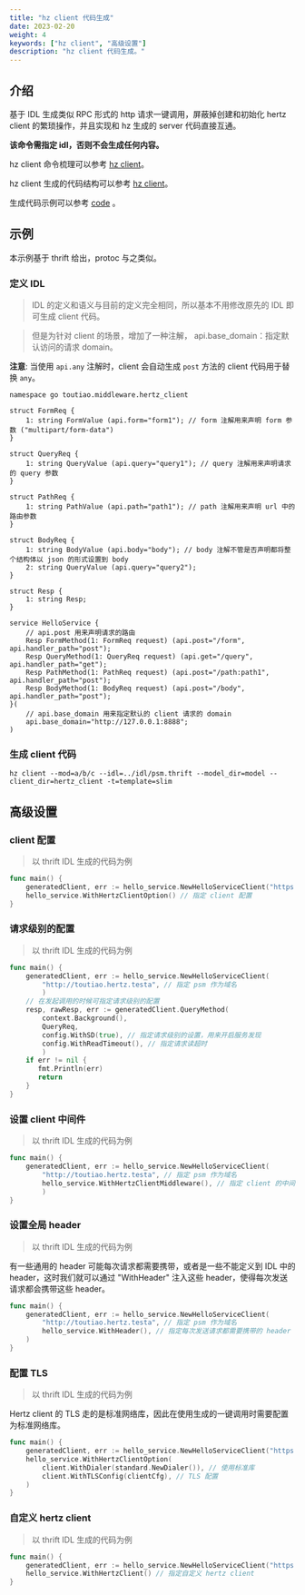 ```yaml
---
title: "hz client 代码生成"
date: 2023-02-20
weight: 4
keywords: ["hz client", "高级设置"]
description: "hz client 代码生成。"
---
```


## 介绍

基于 IDL 生成类似 RPC 形式的 http 请求一键调用，屏蔽掉创建和初始化 hertz client 的繁琐操作，并且实现和 hz 生成的 server 代码直接互通。

**该命令需指定 idl，否则不会生成任何内容。**

hz client 命令梳理可以参考 [hz client](/zh/docs/hertz/tutorials/toolkit/command/#client)。

hz client 生成的代码结构可以参考 [hz client](/zh/docs/hertz/tutorials/toolkit/layout/#hz-client)。

生成代码示例可以参考 [code](https://github.com/cloudwego/hertz-examples/tree/main/hz/hz_client) 。

## 示例

本示例基于 thrift 给出，protoc 与之类似。

### 定义 IDL

> IDL 的定义和语义与目前的定义完全相同，所以基本不用修改原先的 IDL 即可生成 client 代码。

> 但是为针对 client 的场景，增加了一种注解，
> api.base_domain：指定默认访问的请求 domain。

**注意**: 当使用 `api.any` 注解时，client 会自动生成 `post` 方法的 client 代码用于替换 `any`。

```thrift
namespace go toutiao.middleware.hertz_client

struct FormReq {
    1: string FormValue (api.form="form1"); // form 注解用来声明 form 参数 ("multipart/form-data")
}

struct QueryReq {
    1: string QueryValue (api.query="query1"); // query 注解用来声明请求的 query 参数
}

struct PathReq {
    1: string PathValue (api.path="path1"); // path 注解用来声明 url 中的路由参数
}

struct BodyReq {
    1: string BodyValue (api.body="body"); // body 注解不管是否声明都将整个结构体以 json 的形式设置到 body
    2: string QueryValue (api.query="query2");
}

struct Resp {
    1: string Resp;
}

service HelloService {
    // api.post 用来声明请求的路由
    Resp FormMethod(1: FormReq request) (api.post="/form", api.handler_path="post");
    Resp QueryMethod(1: QueryReq request) (api.get="/query", api.handler_path="get");
    Resp PathMethod(1: PathReq request) (api.post="/path:path1", api.handler_path="post");
    Resp BodyMethod(1: BodyReq request) (api.post="/body", api.handler_path="post");
}(
    // api.base_domain 用来指定默认的 client 请求的 domain
    api.base_domain="http://127.0.0.1:8888";
)
```

### 生成 client 代码

```shell
hz client --mod=a/b/c --idl=../idl/psm.thrift --model_dir=model --client_dir=hertz_client -t=template=slim
```

## 高级设置

### client 配置

> 以 thrift IDL 生成的代码为例

```go
func main() {
	generatedClient, err := hello_service.NewHelloServiceClient("https://www.example.com"),
	hello_service.WithHertzClientOption() // 指定 client 配置
}
```

### 请求级别的配置

> 以 thrift IDL 生成的代码为例

```go
func main() {
	generatedClient, err := hello_service.NewHelloServiceClient(
		"http://toutiao.hertz.testa", // 指定 psm 作为域名
		)
	// 在发起调用的时候可指定请求级别的配置
    resp, rawResp, err := generatedClient.QueryMethod(
        context.Background(),
        QueryReq,
        config.WithSD(true), // 指定请求级别的设置，用来开启服务发现
        config.WithReadTimeout(), // 指定请求读超时
        )
    if err != nil {
       fmt.Println(err)
       return
    }
}
```

### 设置 client 中间件

> 以 thrift IDL 生成的代码为例

```go
func main() {
	generatedClient, err := hello_service.NewHelloServiceClient(
		"http://toutiao.hertz.testa", // 指定 psm 作为域名
		hello_service.WithHertzClientMiddleware(), // 指定 client 的中间件
		)
}
```

### 设置全局 header

> 以 thrift IDL 生成的代码为例

有一些通用的 header 可能每次请求都需要携带，或者是一些不能定义到 IDL 中的 header，这时我们就可以通过 "WithHeader" 注入这些 header，使得每次发送请求都会携带这些 header。

```go
func main() {
	generatedClient, err := hello_service.NewHelloServiceClient(
		"http://toutiao.hertz.testa", // 指定 psm 作为域名
		hello_service.WithHeader(), // 指定每次发送请求都需要携带的 header
	)
}
```

### 配置 TLS

> 以 thrift IDL 生成的代码为例

Hertz client 的 TLS 走的是标准网络库，因此在使用生成的一键调用时需要配置为标准网络库。

```go
func main() {
	generatedClient, err := hello_service.NewHelloServiceClient("https://www.example.com"),
	hello_service.WithHertzClientOption(
		client.WithDialer(standard.NewDialer()), // 使用标准库
		client.WithTLSConfig(clientCfg), // TLS 配置
	)
}
```

### 自定义 hertz client

> 以 thrift IDL 生成的代码为例

```go
func main() {
	generatedClient, err := hello_service.NewHelloServiceClient("https://www.example.com"),
	hello_service.WithHertzClient() // 指定自定义 hertz client
}
```
